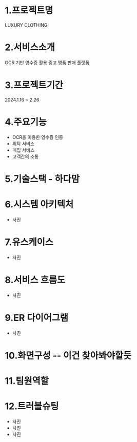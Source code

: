 # 1.프로젝트명
LUXURY CLOTHING

# 2.서비스소개 
OCR 기반 영수증 활용 중고 명품 판매 플랫폼

# 3.프로젝트기간
2024.1.16 ~ 2.26

# 4.주요기능
- OCR을 이용한 영수증 인증
- 위탁 서비스
- 매입 서비스
 - 고객간의 소통

# 5.기술스택 - 하다맘



# 6.시스템 아키텍처
- 사진

# 7.유스케이스
- 사진

# 8.서비스 흐름도
- 사진

# 9.ER 다이어그램
- 사진

# 10.화면구성 -- 이건 찾아봐야할듯


# 11.팀원역할


# 12.트러블슈팅
- 사진
- 사진
- 사진
